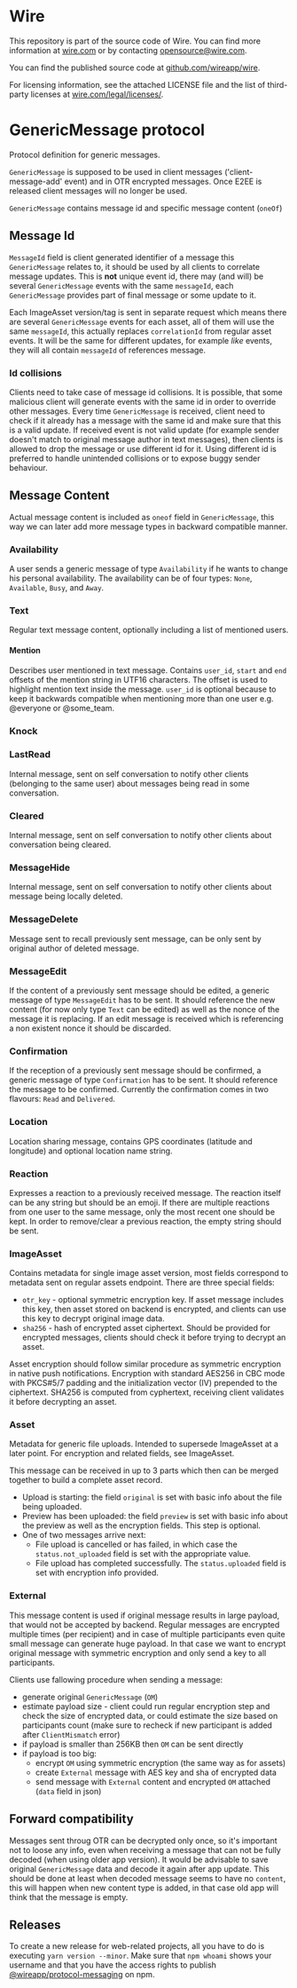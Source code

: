 # Wire

This repository is part of the source code of Wire. You can find more information at [wire.com](https://wire.com) or by contacting opensource@wire.com.

You can find the published source code at [github.com/wireapp/wire](https://github.com/wireapp/wire).

For licensing information, see the attached LICENSE file and the list of third-party licenses at [wire.com/legal/licenses/](https://wire.com/legal/licenses/).

# GenericMessage protocol
Protocol definition for generic messages.

`GenericMessage` is supposed to be used in client messages ('client-message-add' event) and in OTR encrypted messages. Once E2EE is released client messages will no longer be used.

`GenericMessage` contains message id and specific message content (`oneOf`)

## Message Id
`MessageId` field is client generated identifier of a message this `GenericMessage` relates to, it should be used by all clients to correlate message updates. This is **not** unique event id, there may (and will) be several `GenericMessage` events with the same `messageId`, each `GenericMessage` provides part of final message or some update to it.

Each ImageAsset version/tag is sent in separate request which means there are several `GenericMessage` events for each asset, all of them will use the same `messageId`, this actually replaces `correlationId` from regular asset events. It will be the same for different updates, for example *like* events, they will all contain `messageId` of references message.

### Id collisions
Clients need to take case of message id collisions. It is possible, that some malicious client will generate events with the same id in order to override other messages. Every time `GenericMessage` is received, client need to check if it already has a message with the same id and make sure that this is a valid update. If received event is not valid update (for example sender doesn't match to original message author in text messages), then clients is allowed to drop the message or use different id for it. Using different id is preferred to handle unintended collisions or to expose buggy sender behaviour.

## Message Content
Actual message content is included as `oneof` field in `GenericMessage`, this way we can later add more message types in backward compatible manner.

### Availability
A user sends a generic message of type `Availability` if he wants to change his personal availability. The availability can be of four types: `None`, `Available`, `Busy`, and `Away`.

### Text
Regular text message content, optionally including a list of mentioned users.

#### Mention
Describes user mentioned in text message. Contains `user_id`, `start` and `end` offsets of the mention string in UTF16 characters. The offset is used to highlight mention text inside the message. `user_id` is optional because to keep it backwards compatible when mentioning more than one user e.g. @everyone or @some_team. 

### Knock

### LastRead
Internal message, sent on self conversation to notify other clients (belonging to the same user) about messages being read in some conversation.

### Cleared
Internal message, sent on self conversation to notify other clients about conversation being cleared.

### MessageHide
Internal message, sent on self conversation to notify other clients about message being locally deleted.

### MessageDelete
Message sent to recall previously sent message, can be only sent by original author of deleted message.

### MessageEdit
If the content of a previously sent message should be edited, a generic message of type `MessageEdit` has to be sent.
It should reference the new content (for now only type `Text` can be edited) as well as the nonce of the message it is replacing. If an edit message is received which is referencing a non existent nonce it should be discarded.

### Confirmation
If the reception of a previously sent message should be confirmed, a generic message of type `Confirmation` has to be sent. It should reference the message to be confirmed. Currently the confirmation comes in two flavours: `Read` and `Delivered`.

### Location
Location sharing message, contains GPS coordinates (latitude and longitude) and optional location name string.

### Reaction
Expresses a reaction to a previously received message. The reaction itself can be any string but should be an emoji. If there are multiple reactions from one user to the same message, only the most recent one should be kept. In order to remove/clear a previous reaction, the empty string should be sent.

### ImageAsset
Contains metadata for single image asset version, most fields correspond to metadata sent on regular assets endpoint.
There are three special fields:

- `otr_key` - optional symmetric encryption key. If asset message includes this key, then asset stored on backend is encrypted, and clients can use this key to decrypt original image data.
- `sha256` - hash of encrypted asset ciphertext. Should be provided for encrypted messages, clients should check it before trying to decrypt an asset.

Asset encryption should follow similar procedure as symmetric encryption in native push notifications.
Encryption with standard AES256 in CBC mode with PKCS#5/7 padding and the initialization vector (IV) prepended to the ciphertext.
SHA256 is computed from cyphertext, receiving client validates it before decrypting an asset.

### Asset
Metadata for generic file uploads. Intended to supersede ImageAsset at a later point. For encryption and related fields, see ImageAsset.

This message can be received in up to 3 parts which then can be merged together to build a complete asset record.

- Upload is starting: the field `original` is set with basic info about the file being uploaded.
- Preview has been uploaded: the field `preview` is set with basic info about the preview as well as the encryption fields. This step is optional.
- One of two messages arrive next:
  + File upload is cancelled or has failed, in which case the `status.not_uploaded` field is set with the appropriate value.
  + File upload has completed successfully. The `status.uploaded` field is set with encryption info provided.

### External
This message content is used if original message results in large payload, that would not be accepted by backend.
Regular messages are encrypted multiple times (per recipient) and in case of multiple participants even quite small
message can generate huge payload.
In that case we want to encrypt original message with symmetric encryption and only send a key to all participants.

Clients use fallowing procedure when sending a message:

- generate original `GenericMessage` (`OM`)
- estimate payload size - client could run regular encryption step and check the size of encrypted data, or could estimate the size based on participants count (make sure to recheck if new participant is added after `ClientMismatch` error)
- if payload is smaller than 256KB then `OM` can be sent directly
- if payload is too big:
  - encrypt `OM` using symmetric encryption (the same way as for assets)
  - create `External` message with AES key and sha of encrypted data
  - send message with `External` content and encrypted `OM` attached (`data` field in json)

## Forward compatibility
Messages sent throug OTR can be decrypted only once, so it's important not to loose any info, even when receiving a message that can not be fully decoded (when using older app version). It would be advisable to save original `GenericMessage` data and decode it again after app update. This should be done at least when decoded message seems to have no `content`, this will happen when new content type is added, in that case old app will think that the message is empty.

## Releases

To create a new release for web-related projects, all you have to do is executing `yarn version --minor`. Make sure that `npm whoami` shows your username and that you have the access rights to publish [@wireapp/protocol-messaging](https://www.npmjs.com/package/@wireapp/protocol-messaging) on npm.
